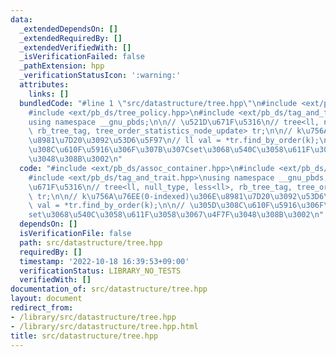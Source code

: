 ```yaml
---
data:
  _extendedDependsOn: []
  _extendedRequiredBy: []
  _extendedVerifiedWith: []
  _isVerificationFailed: false
  _pathExtension: hpp
  _verificationStatusIcon: ':warning:'
  attributes:
    links: []
  bundledCode: "#line 1 \"src/datastructure/tree.hpp\"\n#include <ext/pb_ds/assoc_container.hpp>\n\
    #include <ext/pb_ds/tree_policy.hpp>\n#include <ext/pb_ds/tag_and_trait.hpp>\n\
    using namespace __gnu_pbds;\n\n// \u521D\u671F\u5316\n// tree<ll, null_type, less<ll>,\
    \ rb_tree_tag, tree_order_statistics_node_update> tr;\n\n// k\u756A\u76EE(0-indexed)\u306E\
    \u8981\u7D20\u3092\u53D6\u5F97\n// ll val = *tr.find_by_order(k);\n\n// \u305D\
    \u308C\u610F\u5916\u306F\u307B\u307Cset\u3068\u540C\u3058\u611F\u3058\u3067\u4F7F\
    \u3048\u308B\u3002\n"
  code: "#include <ext/pb_ds/assoc_container.hpp>\n#include <ext/pb_ds/tree_policy.hpp>\n\
    #include <ext/pb_ds/tag_and_trait.hpp>\nusing namespace __gnu_pbds;\n\n// \u521D\
    \u671F\u5316\n// tree<ll, null_type, less<ll>, rb_tree_tag, tree_order_statistics_node_update>\
    \ tr;\n\n// k\u756A\u76EE(0-indexed)\u306E\u8981\u7D20\u3092\u53D6\u5F97\n// ll\
    \ val = *tr.find_by_order(k);\n\n// \u305D\u308C\u610F\u5916\u306F\u307B\u307C\
    set\u3068\u540C\u3058\u611F\u3058\u3067\u4F7F\u3048\u308B\u3002\n"
  dependsOn: []
  isVerificationFile: false
  path: src/datastructure/tree.hpp
  requiredBy: []
  timestamp: '2022-10-18 16:39:53+09:00'
  verificationStatus: LIBRARY_NO_TESTS
  verifiedWith: []
documentation_of: src/datastructure/tree.hpp
layout: document
redirect_from:
- /library/src/datastructure/tree.hpp
- /library/src/datastructure/tree.hpp.html
title: src/datastructure/tree.hpp
---
```

